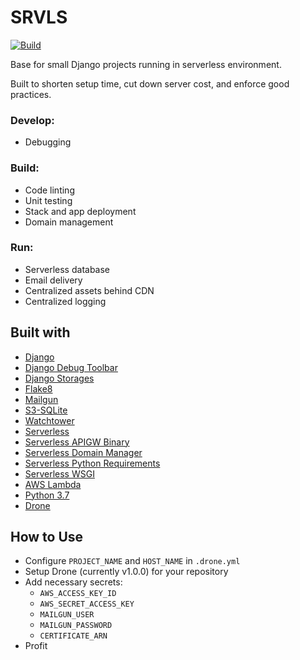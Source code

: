 # SRVLS

[![Build](https://drone.kputrajaya.com/api/badges/kiloev/srvls/status.svg)](https://drone.kputrajaya.com/kiloev/srvls)

Base for small Django projects running in serverless environment.

Built to shorten setup time, cut down server cost, and enforce good practices.

### Develop:
* Debugging

### Build:
* Code linting
* Unit testing
* Stack and app deployment
* Domain management

### Run:
* Serverless database
* Email delivery
* Centralized assets behind CDN
* Centralized logging

## Built with

* [Django](https://www.djangoproject.com/)
* [Django Debug Toolbar](https://github.com/jazzband/django-debug-toolbar)
* [Django Storages](https://github.com/jschneier/django-storages)
* [Flake8](http://flake8.pycqa.org/en/latest/)
* [Mailgun](https://www.mailgun.com/)
* [S3-SQLite](https://github.com/Miserlou/zappa-django-utils)
* [Watchtower](https://github.com/kislyuk/watchtower)
* [Serverless](https://serverless.com/)
* [Serverless APIGW Binary](https://github.com/maciejtreder/serverless-apigw-binary)
* [Serverless Domain Manager](https://github.com/amplify-education/serverless-domain-manager)
* [Serverless Python Requirements](https://github.com/UnitedIncome/serverless-python-requirements)
* [Serverless WSGI](https://github.com/logandk/serverless-wsgi)
* [AWS Lambda](https://aws.amazon.com/lambda/)
* [Python 3.7](https://www.python.org/)
* [Drone](https://drone.io/)

## How to Use

* Configure `PROJECT_NAME` and `HOST_NAME` in `.drone.yml`
* Setup Drone (currently v1.0.0) for your repository
* Add necessary secrets:
    * `AWS_ACCESS_KEY_ID`
    * `AWS_SECRET_ACCESS_KEY`
    * `MAILGUN_USER`
    * `MAILGUN_PASSWORD`
    * `CERTIFICATE_ARN`
* Profit
